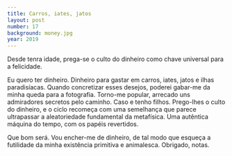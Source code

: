 ```yaml
---
title: Carros, iates, jatos
layout: post
number: 17
background: money.jpg
year: 2019
---
```


Desde tenra idade, prega-se o culto do dinheiro como chave universal para a felicidade.

Eu quero ter dinheiro. Dinheiro para gastar em carros, iates, jatos e ilhas paradisíacas. Quando concretizar esses desejos, poderei gabar-me da minha queda para a fotografia. Torno-me popular, arrecado uns admiradores secretos pelo caminho. Caso e tenho filhos. Prego-lhes o culto do dinheiro, e o ciclo recomeça com uma semelhança que parece ultrapassar a aleatoriedade fundamental da metafísica. Uma autêntica máquina do tempo, com os papéis revertidos.

Que bom será. Vou encher-me de dinheiro, de tal modo que esqueça a futilidade da minha existência primitiva e animalesca. Obrigado, notas.